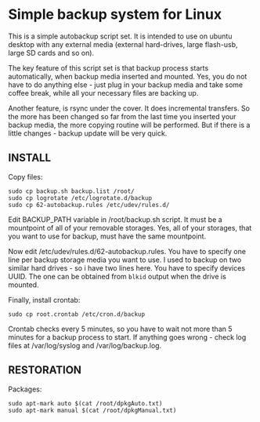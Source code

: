 Simple backup system for Linux
==============================

This is a simple autobackup script set. It is intended to use on 
ubuntu desktop with any external media (external hard-drives, large flash-usb,
large SD cards and so on).

The key feature of this script set is that backup process starts automatically,
when backup media inserted and mounted. Yes, you do not have to do anything
else - just plug in your backup media and take some coffee break, while all
your necessary files are backing up.

Another feature, is rsync under the cover. It does incremental transfers. So
the more has been changed so far from the last time you inserted your backup
media, the more copying routine will be performed. But if there is a little
changes - backup update will be very quick.

INSTALL
-------

Copy files:
```
sudo cp backup.sh backup.list /root/
sudo cp logrotate /etc/logrotate.d/backup
sudo cp 62-autobackup.rules /etc/udev/rules.d/
```

Edit BACKUP_PATH variable in /root/backup.sh script. It must be a
mountpoint of all of your removable storages. Yes, all of your storages, that
you want to use for backup, must have the same mountpoint.

Now edit /etc/udev/rules.d/62-autobackup.rules. You have to specify one line
per backup storage media you want to use. I used to backup on two similar
hard drives - so i have two lines here. You have to specify devices UUID. 
The one can be obtained from `blkid` output when the drive is mounted.

Finally, install crontab:
```
sudo cp root.crontab /etc/cron.d/backup
```

Crontab checks every 5 minutes, so you have to wait not more than 5 minutes
for a backup process to start. If anything goes wrong - check log files at
/var/log/syslog and /var/log/backup.log.

RESTORATION
-----------

Packages:
```
sudo apt-mark auto $(cat /root/dpkgAuto.txt)
sudo apt-mark manual $(cat /root/dpkgManual.txt)
```
